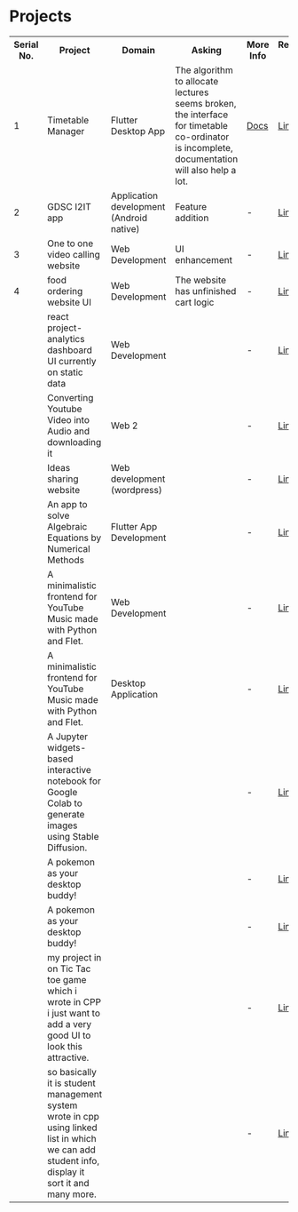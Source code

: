 # Projects

<table>
  <tr>
    <th>Serial No.</th>
    <th>Project</th>
    <th>Domain</th>
    <th>Asking</th>
    <th>More Info</th>
    <th>Repository Link</th>
  </tr>
  <tr>
    <td>1</td>
    <td>Timetable Manager</td>
    <td>Flutter Desktop App</td>
    <td>The algorithm to allocate lectures seems broken, the interface for timetable co-ordinator is incomplete, documentation will also help a lot.</td>
    <td><a href="https://docs.google.com/document/d/1uuRCwIaZCDKaqLfmMowiX2FguW6OKmTboClzQf01634/edit?usp=sharing">Docs</a></td>
    <td><a href="https://github.com/GDSCI2IT/timetable_manager">Link</a></td>
  </tr>
  <tr>
    <td>2</td>
    <td>GDSC I2IT app</td>
    <td>Application development (Android native)</td>
    <td>Feature addition</td>
    <td>-</td>
    <td><a href="https://github.com/GDSCI2IT/gdsc_i2it_compose_app">Link</a></td>
  </tr>
  <tr>
    <td>3</td>
    <td>One to one video calling website</td>
    <td>Web Development</td>
    <td>UI enhancement </td>
    <td>-</td>
    <td><a href="https://github.com/GDSCI2IT/video-chat-app">Link</a></td>
  </tr>
  <tr>
    <td>4</td>
    <td>food ordering website UI </td>
    <td>Web Development</td>
    <td>The website has unfinished cart logic</td>
    <td>-</td>
    <td><a href="https://github.com/GDSCI2IT/food-ordering-app/">Link</a></td>
  </tr>
  <tr>
  <td></td>
    <td>react project-analytics dashboard UI currently on static data</td>
    <td>Web Development</td>
    <td></td>
    <td>-</td>
    <td><a href="https://github.com/GDSCI2IT/">Link</a></td>
  </tr>
  <tr>
  <td></td>
    <td>Converting Youtube Video into Audio and downloading it</td>
    <td>Web 2</td>
    <td></td>
    <td>-</td>
    <td><a href="https://github.com/GDSCI2IT/">Link</a></td>
  </tr>
  <tr>
  <td></td>
    <td>Ideas sharing website </td>
    <td>Web development (wordpress)</td>
    <td></td>
    <td>-</td>
    <td><a href="https://github.com/GDSCI2IT/">Link</a></td>
  </tr>
  <tr>
  <td></td>
    <td>An app to solve Algebraic Equations by Numerical Methods</td>
    <td>Flutter App Development</td>
    <td></td>
    <td>-</td>
    <td><a href="https://github.com/GDSCI2IT/">Link</a></td>
  </tr>
  <tr>
  <td></td>
    <td>A minimalistic frontend for YouTube Music made with Python and Flet.</td>
    <td>Web Development</td>
    <td></td>
    <td>-</td>
    <td><a href="https://github.com/GDSCI2IT/">Link</a></td>
  </tr>
  <tr>
  <td></td>
    <td>A minimalistic frontend for YouTube Music made with Python and Flet.</td>
    <td>Desktop Application</td>
    <td></td>
    <td>-</td>
    <td><a href="https://github.com/GDSCI2IT/">Link</a></td>
  </tr>
  <td></td>
    <td>A Jupyter widgets-based interactive notebook for Google Colab to generate images using Stable Diffusion.</td>
    <td></td>
    <td></td>
    <td>-</td>
    <td><a href="https://github.com/GDSCI2IT/">Link</a></td>
  </tr>
  <tr>
  <td></td>
    <td>A pokemon as your desktop buddy!</td>
    <td></td>
    <td></td>
    <td>-</td>
    <td><a href="https://github.com/GDSCI2IT/">Link</a></td>
  </tr>
  <tr>
  <td></td>
    <td>A pokemon as your desktop buddy!</td>
    <td></td>
    <td></td>
    <td>-</td>
    <td><a href="https://github.com/GDSCI2IT/">Link</a></td>
  </tr>
  <tr>
  <td></td>
    <td>my project in on Tic Tac toe game which i wrote in CPP i just want to add a very good UI to look this attractive.</td>
    <td></td>
    <td></td>
    <td>-</td>
    <td><a href="https://github.com/GDSCI2IT/">Link</a></td>
  </tr>
  <tr>
  <td></td>
    <td>so basically it is student management system wrote in cpp using linked list in which we can add student info, display it sort it and many more.</td>
    <td></td>
    <td></td>
    <td>-</td>
    <td><a href="https://github.com/GDSCI2IT/">Link</a></td>
  </tr>
</table>
